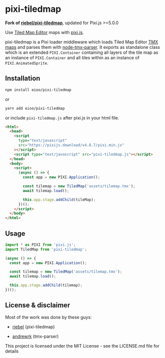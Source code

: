 # pixi-tiledmap

**Fork of [riebel/pixi-tiledmap](https://github.com/riebel/pixi-tiledmap)**, updated for Pixi.js >=5.0.0

Use [Tiled Map Editor](http://www.mapeditor.org/) maps with [pixi.js](https://www.npmjs.com/package/pixi.js).

pixi-tiledmap is a Pixi loader middleware which loads Tiled Map Editor
[TMX maps](http://doc.mapeditor.org/reference/tmx-map-format/) and parses them with
[node-tmx-parser](https://www.npmjs.com/package/tmx-parser). It exports as standalone class
which is an extended `PIXI.Container` containing all layers of the tile map as an instance of `PIXI.Container` and all
tiles within as an instance of `PIXI.AnimatedSprite`.

## Installation

```sh
npm install eioo/pixi-tiledmap
```

or

```sh
yarn add eioo/pixi-tiledmap
```

or include `pixi-tiledmap.js` after pixi.js in your html file.

```html
<html>
  <head>
    <script
      type="text/javascript"
      src="https://pixijs.download/v4.8.7/pixi.min.js"
    ></script>
    <script type="text/javascript" src="pixi-tiledmap.js"></script>
  </head>
  <body>
    <script>
      (async () => {
        const app = new PIXI.Application();

        const tilemap = new TiledMap('assets/tilemap.tmx');
        await tilemap.load();

        this.app.stage.addChild(tileMap);
      })();
    </script>
  </body>
</html>
```

## Usage

```js
import * as PIXI from 'pixi.js';
import TiledMap from 'pixi-tiledmap';

(async () => {
  const app = new PIXI.Application();

  const tilemap = new TiledMap('assets/tilemap.tmx');
  await tilemap.load();

  this.app.stage.addChild(tilemap);
})();
```

## License & disclaimer

Most of the work was done by these guys:

- [riebel](https://github.com/riebel) (pixi-tiledmap)

- [andrewrk](https://github.com/andrewrk) (tmx-parser)

This project is licensed under the MIT License - see the LICENSE.md file for details
